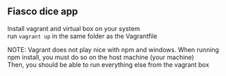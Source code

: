 ## Fiasco dice app

Install vagrant and virtual box on your system  
run `vagrant up` in the same folder as the Vagrantfile


NOTE: Vagrant does not play nice with npm and windows.  When running npm install, you must do so on the host machine (your machine)  
Then, you should be able to run everything else from the vagrant box